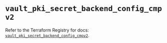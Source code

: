 # `vault_pki_secret_backend_config_cmpv2`

Refer to the Terraform Registry for docs: [`vault_pki_secret_backend_config_cmpv2`](https://registry.terraform.io/providers/hashicorp/vault/4.8.0/docs/resources/pki_secret_backend_config_cmpv2).

